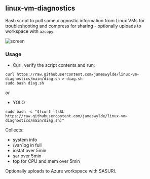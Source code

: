 ## linux-vm-diagnostics
Bash script to pull some diagnostic information from Linux VMs for troubleshooting and compress for sharing - optionally uploads to workspace with `azcopy`.

![screen](https://imgur.com/kPfTVKD.png)

### Usage 
- Curl, verify the script contents and run:
```
curl https://raw.githubusercontent.com/jameswylde/linux-vm-diagnostics/main/diag.sh > diag.sh
sudo bash diag.sh
```

_or_

- YOLO 
```
sudo bash -c "$(curl -fsSL https://raw.githubusercontent.com/jameswylde/linux-vm-diagnostics/main/diag.sh)"
```

Collects:
- system info
- /var/log in full
- iostat over 5min
- sar over 5min
- top for CPU and mem over 5min

Optionally uploads to Azure workspace with SASURI.
